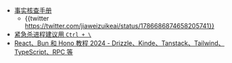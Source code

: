- [事实核查手册](https://chinafactcheck.com/?p=11465)
	- {{twitter https://twitter.com/jiaweizuikeai/status/1786686874658205741}}
- [紧急杀进程建议用 `Ctrl + \`](https://twitter.com/bc12edd8ae23b21/status/1786644232645517592)
- [React、Bun 和 Hono 教程 2024 - Drizzle、Kinde、Tanstack、Tailwind、TypeScript、RPC 等](https://www.youtube.com/watch?v=jXyTIQOfTTk)